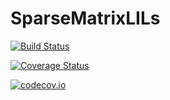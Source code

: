# SparseMatrixLILs

[![Build Status](https://travis-ci.org/vvjn/SparseMatrixLILs.jl.svg?branch=master)](https://travis-ci.org/vvjn/SparseMatrixLILs.jl)

[![Coverage Status](https://coveralls.io/repos/vvjn/SparseMatrixLILs.jl/badge.svg?branch=master&service=github)](https://coveralls.io/github/vvjn/SparseMatrixLILs.jl?branch=master)

[![codecov.io](http://codecov.io/github/vvjn/SparseMatrixLILs.jl/coverage.svg?branch=master)](http://codecov.io/github/vvjn/SparseMatrixLILs.jl?branch=master)
